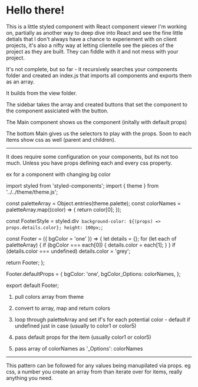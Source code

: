 # Hello there!

This is a little styled component with React component viewer I'm working on, partially as another way to deep dive into React and see the fine little detials that I don't always have a chance to experiement with on client projects, it's also a nifty way at letting clientelle see the pieces of the project as they are built. They can fiddle with it and not mess with your project.

It's not complete, but so far - it recursively searches your components folder and created an index.js that imports all components and exports them as an array.

It builds from the view folder.

The sidebar takes the array and created buttons that set the component to the component assiciated with the button.

The Main component shows us the component (initally with default props)

The bottom Main gives us the selectors to play with the props. Soon to each items show css as well (parent and children).

---

It does require some configuration on your components, but its not too much. Unless you have props defining each and every css property.

ex for a component with changing bg color

import styled from 'styled-components';
import { theme } from '../../theme/theme.js';

const paletteArray = Object.entries(theme.palette);
const colorNames = paletteArray.map((color) => {
return color[0];
});

const FooterStyle = styled.div` background-color: ${(props) => props.details.color}; height: 100px;`;

const Footer = ({ bgColor = 'one' }) => {
let details = {};
for (let each of paletteArray) {
if (bgColor === each[0]) {
details.color = each[1];
}
}
if (details.color === undefined) details.color = 'grey';

return <FooterStyle details={details}>Footer</FooterStyle>;
};

Footer.defaultProps = {
bgColor: 'one',
bgColor_Options: colorNames,
};

export default Footer;

1. pull colors array from theme

2. convert to array, map and return colors

3. loop through paletteArray and set if's for each potential color - default if undefined just in case (usually to color1 or color5)

4. pass default props for the item (usually color1 or color5)

5. pass array of colorNames as '<property>\_Options': colorNames

---

This pattern can be followed for any values being manupilated via props. eg css, a number you create an array from than iterate over for items, really anything you need.

